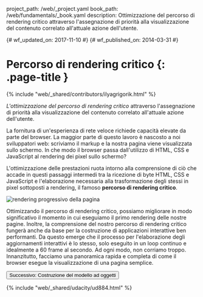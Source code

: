 project_path: /web/_project.yaml
book_path: /web/fundamentals/_book.yaml
description: Ottimizzazione del percorso di rendering critico attraverso l'assegnazione di priorità alla visualizzazione del contenuto correlato all'attuale azione dell'utente.

{# wf_updated_on: 2017-11-10 #}
{# wf_published_on: 2014-03-31 #}

# Percorso di rendering critico {: .page-title }

{% include "web/_shared/contributors/ilyagrigorik.html" %}


_L'ottimizzazione del percorso di rendering critico_ attraverso l'assegnazione di priorità alla visualizzazione del contenuto correlato all'attuale azione dell'utente.

La fornitura di un'esperienza di rete veloce richiede capacità elevate da parte del browser. La maggior parte di questo lavoro è nascosto a noi sviluppatori web: scriviamo il markup e la nostra pagina viene visualizzata sullo schermo. In che modo il browser passa dall'utilizzo di HTML, CSS e JavaScript al rendering dei pixel sullo schermo?

L'ottimizzazione delle prestazioni ruota intorno alla comprensione di ciò che accade in questi passaggi intermedi tra la ricezione di byte HTML, CSS e JavaScript e l'elaborazione necessaria alla trasformazione degli stessi in pixel sottoposti a rendering, il famoso **percorso di rendering critico**.

<img src="images/progressive-rendering.png" class="center" alt="rendering progressivo della pagina">

Ottimizzando il percorso di rendering critico, possiamo migliorare in modo significativo il momento in cui eseguiamo il primo rendering delle nostre pagine. Inoltre, la comprensione del nostro percorso di rendering critico fungerà anche da base per la costruzione di applicazioni interattive ben performanti. Da questo emerge che il processo per l'elaborazione degli aggiornamenti interattivi è lo stesso, solo eseguito in un loop continuo e idealmente a 60 frame al secondo. Ad ogni modo, non corriamo troppo. Innanzitutto, facciamo una panoramica rapida e completa di come il browser esegue la visualizzazione di una pagina semplice.

<a href="constructing-the-object-model" class="gc-analytics-event"
    data-category="CRP" data-label="Successivo / Costruzione del modello ad oggetti">
  <button>Successivo: Costruzione del modello ad oggetti</button>
</a>

{% include "web/_shared/udacity/ud884.html" %}




